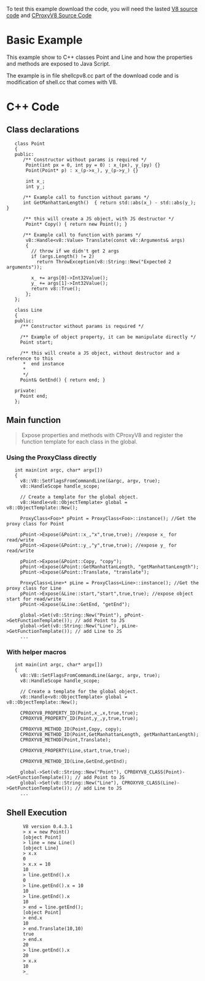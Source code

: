To test this example download the code, you will need the lasted [V8 source code](http://code.google.com/p/v8/wiki/Source?tm=4) and [CProxyV8 Source Code](http://code.google.com/p/cproxyv8/source/checkout)

# Basic Example #

This example show to C++ classes Point and Line and how the properties and methods are exposed to Java Script.

The example is in file shellcpv8.cc part of the download code and is modification of shell.cc that comes with V8.

# C++ Code #
## Class declarations ##
```
   class Point 
   {
   public:
      /** Constructor without params is required */
       Point(int px = 0, int py = 0) : x_(px), y_(py) {}
       Point(Point* p) : x_(p->x_), y_(p->y_) {}

       int x_;
       int y_;

      /** Example call to function without params */
      int GetManhattanLength()  { return std::abs(x_) - std::abs(y_); }

      /** this will create a JS object, with JS destructor */
       Point* Copy() { return new Point(); }

      /** Example call to function with params */
       v8::Handle<v8::Value> Translate(const v8::Arguments& args) 
       { 
         // throw if we didn't get 2 args
         if (args.Length() != 2)
           return ThrowException(v8::String::New("Expected 2 arguments"));

         x_ += args[0]->Int32Value();
         y_ += args[1]->Int32Value();
         return v8::True(); 
       };
   };

   class Line
   {
   public:
     /** Constructor without params is required */
  
     /** Example of object property, it can be manipulate directly */
     Point start;  

     /** this will create a JS object, without destructor and a reference to this 
      *  end instance 
      *
      */
     Point& GetEnd() { return end; }

   private:
     Point end;
   };
```

## Main function ##
> Expose properties and methods with CProxyV8 and register the function template for each    class in the global.

### Using the ProxyClass directly ###
```
   int main(int argc, char* argv[]) 
   {
     v8::V8::SetFlagsFromCommandLine(&argc, argv, true);
     v8::HandleScope handle_scope;

     // Create a template for the global object.
     v8::Handle<v8::ObjectTemplate> global = v8::ObjectTemplate::New();

     ProxyClass<Foo>* pPoint = ProxyClass<Foo>::instance(); //Get the proxy class for Point

     pPoint->Expose(&Point::x_,"x",true,true); //expose x_ for read/write
     pPoint->Expose(&Point::y_,"y",true,true); //expose y_ for read/write

     pPoint->Expose(&Point::Copy, "copy");
     pPoint->Expose(&Point::GetManhattanLength, "getManhattanLength");
     pPoint->Expose(&Point::Translate, "translate");
  
     ProxyClass<Line>* pLine = ProxyClass<Line>::instance(); //Get the proxy class for Line
     pPoint->Expose(&Line::start,"start",true,true); //expose object start for read/write
     pPoint->Expose(&Line::GetEnd, "getEnd");

     global->Set(v8::String::New("Point"), pPoint->GetFunctionTemplate()); // add Point to JS
     global->Set(v8::String::New("Line"), pLine->GetFunctionTemplate()); // add Line to JS
     ...
```

### With helper macros ###

```
   int main(int argc, char* argv[]) 
   {
     v8::V8::SetFlagsFromCommandLine(&argc, argv, true);
     v8::HandleScope handle_scope;

     // Create a template for the global object.
     v8::Handle<v8::ObjectTemplate> global = v8::ObjectTemplate::New();

     CPROXYV8_PROPERTY_ID(Point,x_,x,true,true);
     CPROXYV8_PROPERTY_ID(Point,y_,y,true,true);

     CPROXYV8_METHOD_ID(Point,Copy, copy);
     CPROXYV8_METHOD_ID(Point,GetManhattanLength, getManhattanLength);
     CPROXYV8_METHOD(Point,Translate);
  
     CPROXYV8_PROPERTY(Line,start,true,true);

     CPROXYV8_METHOD_ID(Line,GetEnd,getEnd);

     global->Set(v8::String::New("Point"), CPROXYV8_CLASS(Point)->GetFunctionTemplate()); // add Point to JS
     global->Set(v8::String::New("Line"), CPROXYV8_CLASS(Line)->GetFunctionTemplate()); // add Line to JS
     ...
```

## Shell Execution ##

```
      V8 version 0.4.3.1
      > x = new Point()
      [object Point]
      > line = new Line()
      [object Line]
      > x.x
      0
      > x.x = 10
      10
      > line.getEnd().x
      0
      > line.getEnd().x = 10
      10
      > line.getEnd().x
      10
      > end = line.getEnd();
      [object Point]
      > end.x
      10
      > end.Translate(10,10)
      true
      > end.x
      20
      > line.getEnd().x
      20
      > x.x
      10
      >_
```